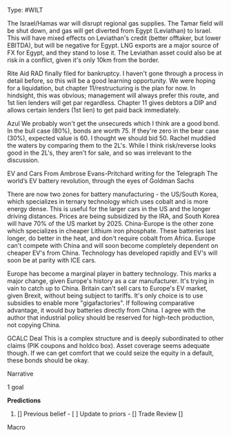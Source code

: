 Type: #WILT 

The Israel/Hamas war will disrupt regional gas supplies. The Tamar field will be shut down, and gas will get diverted from Egypt (Leviathan) to Israel. This will have mixed effects on Leviathan's credit (better offtaker, but lower EBITDA), but will be negative for Egypt. LNG exports are a major source of FX for Egypt, and they stand to lose it. The Leviathan asset could also be at risk in a conflict, given it's only 10km from the border.

Rite Aid
RAD finally filed for bankruptcy. I haven't gone through a process in detail before, so this will be a good learning opportunity. We were hoping for a liquidation, but chapter 11/restructuring is the plan for now. In hindsight, this was obvious; management will always prefer this route, and 1st lien lenders will get par regardless. Chapter 11 gives debtors a DIP and allows certain lenders (1st lien) to get paid back immediately. 

Azul
We probably won't get the unsecureds which I think are a good bond. In the bull case (80%), bonds are worth 75. If they're zero in the bear case (30%), expected value is 60. I thought we should bid 50. Rachel muddied the waters by comparing them to the 2L's. While I think risk/reverse looks good in the 2L's, they aren't for sale, and so was irrelevant to the discussion. 

EV and Cars
From Ambrose Evans-Pritchard writing for the Telegraph
The world’s EV battery revolution, through the eyes of Goldman Sachs

There are now two zones for battery manufacturing - the US/South Korea, which specializes in ternary technology which uses cobalt and is more energy dense. This is useful for the larger cars in the US and the longer driving distances. Prices are being subsidized by the IRA, and South Korea will have 70% of the US market by 2025. China-Europe is the other zone which specializes in cheaper Lithium iron phosphate. These batteries last longer, do better in the heat, and don't require cobalt from Africa. Europe can't compete with China and will soon become completely dependent on cheaper EV's from China. Technology has developed rapidly and EV's will soon be at parity with ICE cars. 

Europe has become a marginal player in battery technology. This marks a major change, given Europe's history as a car manufacturer. It's trying in vain to catch up to China. Britain can't sell cars to Europe's EV market, given Brexit, without being subject to tariffs. It's only choice is to use subsidies to enable more "gigafactories". If following comparative advantage, it would buy batteries directly from China.  I agree with the author that industrial policy should be reserved for high-tech production, not copying China.

GCALC Deal
This is a complex structure and is deeply subordinated to other claims (PIK coupons and holdco box). Asset coverage seems adequate though. If we can get comfort that we could seize the equity in a default, these bonds should be okay. 


Narrative

1 goal


**Predictions**

1) []
Previous belief - 
[ ]
Update to priors - 
[]
Trade Review
[]





Macro

